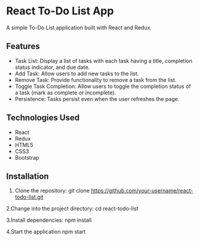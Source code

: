 # React To-Do List App

A simple To-Do List application built with React and Redux.

## Features

- Task List: Display a list of tasks with each task having a title, completion status indicator, and due date.
- Add Task: Allow users to add new tasks to the list.
- Remove Task: Provide functionality to remove a task from the list.
- Toggle Task Completion: Allow users to toggle the completion status of a task (mark as complete or incomplete).
- Persistence: Tasks persist even when the user refreshes the page.

## Technologies Used

- React
- Redux
- HTML5
- CSS3
- Bootstrap

## Installation

1. Clone the repository:
   git clone https://github.com/your-username/react-todo-list.git

2.Change into the project directory:
  cd react-todo-list

3.Install dependencies:
  npm install

4.Start the application
  npm start

